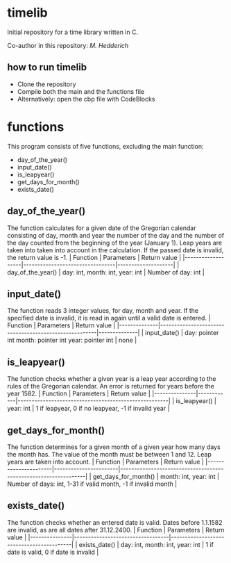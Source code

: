 # timelib
Initial repository for a time library written in C.

Co-author in this repository: *M. Hedderich* 

## how to run timelib

- Clone the repository
- Compile both the main and the functions file
- Alternatively: open the cbp file with CodeBlocks

# functions

This program consists of five functions, excluding the main function:

- day_of_the_year()
- input_date()
- is_leapyear()
- get_days_for_month()
- exists_date()

## day_of_the_year()

The function calculates for a given date of the Gregorian calendar consisting of day, month and year the number of the day and the number of the day counted from the beginning of the year (January 1). Leap years are taken into
taken into account in the calculation. If the passed date is invalid, the return value is -1.
| Function          | Parameters                      | Return value       |
|-------------------|---------------------------------|--------------------|
| day_of_the_year() | day: int, month: int, year: int | Number of day: int |

## input_date()
The function reads 3 integer values, for day, month and year. If the specified date is invalid, it is read in again until a valid date is entered.
| Function     | Parameters                                            | Return value |
|--------------|-------------------------------------------------------|--------------|
| input_date() | day: pointer int month: pointer int year: pointer int | none         |

## is_leapyear()
The function checks whether a given year is a leap year according to the rules of the Gregorian calendar. An error is returned for years before the year 1582. 
| Function      | Parameters | Return value                                         |
|---------------|------------|------------------------------------------------------|
| is_leapyear() | year: int  | 1 if leapyear, 0 if no leapyear, -1 if invalid year  |
## get_days_for_month()
The function determines for a given month of a given year how many days the month has. The value of the month must be between 1 and 12. Leap years are taken into account.
| Function             | Parameters            | Return value                                                    |
|----------------------|-----------------------|-----------------------------------------------------------------|
| get_days_for_month() | month: int, year: int | Number of days: int,  1-31 if valid month,  -1 if invalid month |

## exists_date()
The function checks whether an entered date is valid. Dates before 1.1.1582 are invalid, as are all dates after 31.12.2400.
| Function      | Parameters                       | Return value                             |
|---------------|----------------------------------|------------------------------------------|
| exists_date() | day: int, month: int, year: int  | 1 if date is valid, 0 if date is invalid |
